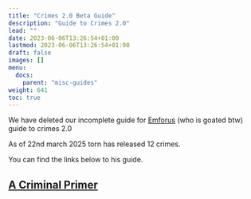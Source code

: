 ```yaml
---
title: "Crimes 2.0 Beta Guide"
description: "Guide to Crimes 2.0"
lead: ""
date: 2023-06-06T13:26:54+01:00
lastmod: 2023-06-06T13:26:54+01:00
draft: false
images: []
menu:
  docs:
    parent: "misc-guides"
weight: 641
toc: true
---
```


We have deleted our incomplete guide for [Emforus](https://www.torn.com/profiles.php?XID=2535044) (who is goated btw) guide to crimes 2.0

As of 22nd march 2025 torn has released 12 crimes.

You can find the links below to his guide.

## [A Criminal Primer](https://www.torn.com/forums.php#p=threads&f=61&t=16385729)

